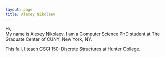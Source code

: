 ```yaml
---
layout: page
title: Alexey Nikolaev
---
```


Hi,  
My name is Alexey Nikolaev, I am a Computer Science PhD student at The Graduate Center of CUNY, New York, NY.

This fall, I teach CSCI 150: [Discrete Structures](/ds/) at Hunter College.

